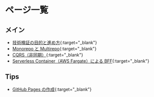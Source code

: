# ページ一覧

## メイン

- [技術検証の目的と進め方](./purpose-and-procedures.md){:target="\_blank"}
- [Monorepo と Multirepo](./monorepo-vs-multirepo.md){:target="\_blank"}
- [CQRS（非同期）](./asynchronous-CQRS.md){:target="\_blank"}
- [Serverless Container（AWS Fargate）による BFF](./BFF-with-AWS-fargate.md){:target="\_blank"}

## Tips

- [GitHub Pages の作成](./create-github-pages.md){:target="\_blank"}
